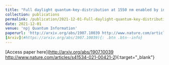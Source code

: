 ```yaml
---
title: "Full daylight quantum-key-distribution at 1550 nm enabled by integrated silicon photonics"
collection: publications
permalink: /publication/2021-12-01-Full-daylight-quantum-key-distribution-at-1550-nm-enabled-by-integrated-silicon-photonics
date: 2021-12-01
venue: 'npj Quantum Information'
paperurl: 'http://arxiv.org/abs/1907.10039 http://www.nature.com/articles/s41534-021-00421-2'
[Arxiv](#https://arxiv.org/abs/1907.10039){: .btn .btn--info}
---
```

[Access paper here](http://arxiv.org/abs/1907.10039 http://www.nature.com/articles/s41534-021-00421-2){:target="_blank"}
